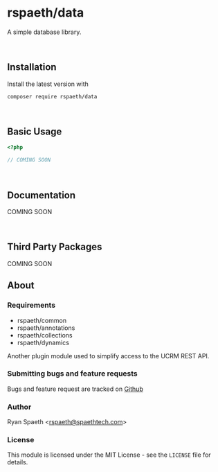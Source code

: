 # rspaeth/data
A simple database library.

&nbsp;
## Installation
Install the latest version with
```bash
composer require rspaeth/data
```

&nbsp;
## Basic Usage
```php
<?php

// COMING SOON
```

&nbsp;
## Documentation

COMING SOON


&nbsp;
## Third Party Packages
COMING SOON

## About

### Requirements
- rspaeth/common
- rspaeth/annotations
- rspaeth/collections
- rspaeth/dynamics

Another plugin module used to simplify access to the UCRM REST API.

### Submitting bugs and feature requests
Bugs and feature request are tracked on [Github](https://github.com/rspaeth/data/issues)

### Author
Ryan Spaeth <[rspaeth@spaethtech.com](mailto:rspaeth@spaethtech.com)>

### License
This module is licensed under the MIT License - see the `LICENSE` file for details.
